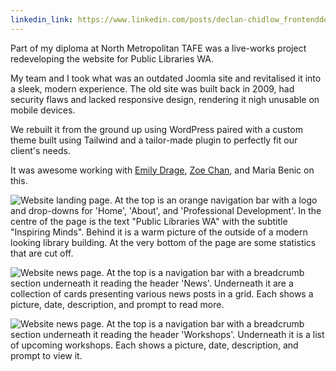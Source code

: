 ```yaml
---
linkedin_link: https://www.linkedin.com/posts/declan-chidlow_frontenddevelopment-webdevelopment-tafe-activity-7270225458514788352-8NlR
---
```


Part of my diploma at North Metropolitan TAFE was a live-works project redeveloping the website for Public Libraries WA.

My team and I took what was an outdated Joomla site and revitalised it into a sleek, modern experience. The old site was built back in 2009, had security flaws and lacked responsive design, rendering it nigh unusable on mobile devices.

We rebuilt it from the ground up using WordPress paired with a custom theme built using Tailwind and a tailor-made plugin to perfectly fit our client's needs.

It was awesome working with [Emily Drage](https://emilydrage.com), [Zoe Chan](https://zoecchan.me), and Maria Benic on this.

![Website landing page. At the top is an orange navigation bar with a logo and drop-downs for 'Home', 'About', and 'Professional Development'. In the centre of the page is the text "Public Libraries WA" with the subtitle "Inspiring Minds". Behind it is a warm picture of the outside of a modern looking library building. 
At the very bottom of the page are some statistics that are cut off.](https://media.licdn.com/dms/image/v2/D5622AQEPOgaprKm4Pg/feedshare-shrink_2048_1536/feedshare-shrink_2048_1536/0/1733356822327?e=1738195200&v=beta&t=h0XqVSa6kjrK_nD8MjVQIHHnnNy8wtGAmxX3-qV-4cg)

![Website news page. At the top is a navigation bar with a breadcrumb section underneath it reading the header 'News'. Underneath it are a collection of cards presenting various news posts in a grid. Each shows a picture, date, description, and prompt to read more.](https://media.licdn.com/dms/image/v2/D5622AQHUCuc4avX-aA/feedshare-shrink_2048_1536/feedshare-shrink_2048_1536/0/1733356820611?e=1738195200&v=beta&t=JeHcmCUWYUTP9ZpfG9iLYnDSDCP017BXZGrJKVhHv30)

![Website news page. At the top is a navigation bar with a breadcrumb section underneath it reading the header 'Workshops'. Underneath it is a list of upcoming workshops. Each shows a picture, date, description, and prompt to view it.](https://media.licdn.com/dms/image/v2/D5622AQHzMQVZZu8gqA/feedshare-shrink_2048_1536/feedshare-shrink_2048_1536/0/1733356816673?e=1738195200&v=beta&t=6ILthh9ZoRMPwqihzCHEHwZuJkc_uC2kkmyldix1rEE)
